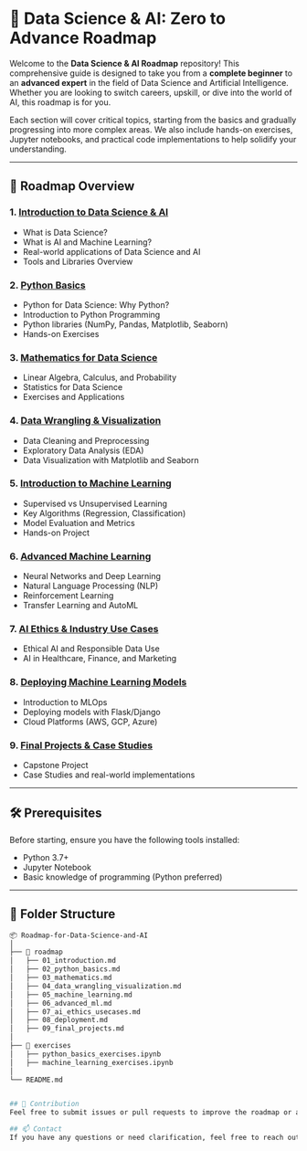 # 🚀 Data Science & AI: Zero to Advance Roadmap

Welcome to the **Data Science & AI Roadmap** repository! This comprehensive guide is designed to take you from a **complete beginner** to an **advanced expert** in the field of Data Science and Artificial Intelligence. Whether you are looking to switch careers, upskill, or dive into the world of AI, this roadmap is for you.

Each section will cover critical topics, starting from the basics and gradually progressing into more complex areas. We also include hands-on exercises, Jupyter notebooks, and practical code implementations to help solidify your understanding.

---

## 📖 Roadmap Overview

### 1. [Introduction to Data Science & AI](roadmap/01_introduction.md)
   - What is Data Science?
   - What is AI and Machine Learning?
   - Real-world applications of Data Science and AI
   - Tools and Libraries Overview

### 2. [Python Basics](roadmap/02_python_basics.md)
   - Python for Data Science: Why Python?
   - Introduction to Python Programming
   - Python libraries (NumPy, Pandas, Matplotlib, Seaborn)
   - Hands-on Exercises

### 3. [Mathematics for Data Science](roadmap/03_mathematics.md)
   - Linear Algebra, Calculus, and Probability
   - Statistics for Data Science
   - Exercises and Applications

### 4. [Data Wrangling & Visualization](roadmap/04_data_wrangling_visualization.md)
   - Data Cleaning and Preprocessing
   - Exploratory Data Analysis (EDA)
   - Data Visualization with Matplotlib and Seaborn

### 5. [Introduction to Machine Learning](roadmap/05_machine_learning.md)
   - Supervised vs Unsupervised Learning
   - Key Algorithms (Regression, Classification)
   - Model Evaluation and Metrics
   - Hands-on Project

### 6. [Advanced Machine Learning](roadmap/06_advanced_ml.md)
   - Neural Networks and Deep Learning
   - Natural Language Processing (NLP)
   - Reinforcement Learning
   - Transfer Learning and AutoML

### 7. [AI Ethics & Industry Use Cases](roadmap/07_ai_ethics_usecases.md)
   - Ethical AI and Responsible Data Use
   - AI in Healthcare, Finance, and Marketing

### 8. [Deploying Machine Learning Models](roadmap/08_deployment.md)
   - Introduction to MLOps
   - Deploying models with Flask/Django
   - Cloud Platforms (AWS, GCP, Azure)

### 9. [Final Projects & Case Studies](roadmap/09_final_projects.md)
   - Capstone Project
   - Case Studies and real-world implementations

---

## 🛠️ Prerequisites

Before starting, ensure you have the following tools installed:
- Python 3.7+
- Jupyter Notebook
- Basic knowledge of programming (Python preferred)

---

## 📂 Folder Structure

```bash
📦 Roadmap-for-Data-Science-and-AI
│
├── 📁 roadmap
│   ├── 01_introduction.md
│   ├── 02_python_basics.md
│   ├── 03_mathematics.md
│   ├── 04_data_wrangling_visualization.md
│   ├── 05_machine_learning.md
│   ├── 06_advanced_ml.md
│   ├── 07_ai_ethics_usecases.md
│   ├── 08_deployment.md
│   ├── 09_final_projects.md
│
├── 📁 exercises
│   ├── python_basics_exercises.ipynb
│   ├── machine_learning_exercises.ipynb
│
└── README.md


## 🤝 Contribution
Feel free to submit issues or pull requests to improve the roadmap or add new sections!

## 📫 Contact
If you have any questions or need clarification, feel free to reach out to me via LinkedIn.
